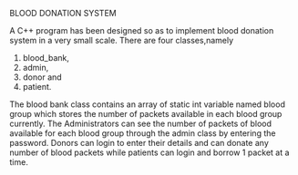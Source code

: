 BLOOD DONATION SYSTEM

A C++ program has been designed so as to implement blood donation system in a very small scale.
There are four classes,namely 
1. blood_bank, 
2. admin, 
3. donor and 
4. patient.

The blood bank class contains an array of static int variable named blood group which stores the number of packets available in each blood group currently.
The Administrators can see the number of packets of blood available for each blood group through the admin class by entering the password.
Donors can login to enter their details and can donate any number of blood packets while patients can login and borrow 1 packet at a time.
